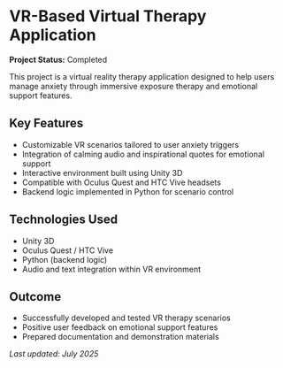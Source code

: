 # VR-Based Virtual Therapy Application

**Project Status:** Completed

This project is a virtual reality therapy application designed to help users manage anxiety through immersive exposure therapy and emotional support features.

## Key Features

- Customizable VR scenarios tailored to user anxiety triggers  
- Integration of calming audio and inspirational quotes for emotional support  
- Interactive environment built using Unity 3D  
- Compatible with Oculus Quest and HTC Vive headsets  
- Backend logic implemented in Python for scenario control

## Technologies Used

- Unity 3D  
- Oculus Quest / HTC Vive  
- Python (backend logic)  
- Audio and text integration within VR environment

## Outcome

- Successfully developed and tested VR therapy scenarios  
- Positive user feedback on emotional support features  
- Prepared documentation and demonstration materials

_Last updated: July 2025_
